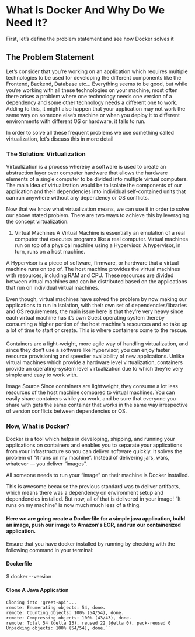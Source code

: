 # What Is Docker And Why Do We Need It?
First, let’s define the problem statement and see how Docker solves it
## The Problem Statement
Let’s consider that you’re working on an application which requires multiple technologies to be used for developing the different components like the Frontend, Backend, Database etc… Everything seems to be good, but while you’re working with all these technologies on your machine, most often there arises a problem where one technology needs one version of a dependency and some other technology needs a different one to work. Adding to this, it might also happen that your application may not work the same way on someone else’s machine or when you deploy it to different environments with different OS or hardware, it fails to run.

In order to solve all these frequent problems we use something called virtualization, let’s discuss this in more detail

### The Solution: Virtualization
Virtualization is a process whereby a software is used to create an abstraction layer over computer hardware that allows the hardware elements of a single computer to be divided into multiple virtual computers. The main idea of virtualization would be to isolate the components of our application and their dependencies into individual self-contained units that can run anywhere without any dependency or OS conflicts.

Now that we know what virtualization means, we can use it in order to solve our above stated problem. There are two ways to achieve this by leveraging the concept virtualization:

1. Virtual Machines
A Virtual Machine is essentially an emulation of a real computer that executes programs like a real computer. Virtual machines run on top of a physical machine using a Hypervisor. A hypervisor, in turn, runs on a host machine.

A Hypervisor is a piece of software, firmware, or hardware that a virtual machine runs on top of. The host machine provides the virtual machines with resources, including RAM and CPU. These resources are divided between virtual machines and can be distributed based on the applications that run on individual virtual machines.


Even though, virtual machines have solved the problem by now making our applications to run in isolation, with their own set of dependencies/libraries and OS requirements, the main issue here is that they’re very heavy since each virtual machine has it’s own Guest operating system thereby consuming a higher portion of the host machine’s resources and so take up a lot of time to start or create. This is where containers come to the rescue.
####
Containers are a light-weight, more agile way of handling virtualization, and since they don’t use a software like hypervisor, you can enjoy faster resource provisioning and speedier availability of new applications. Unlike virtual machines which provide a hardware level virtualization, containers provide an operating-system level virtualization due to which they’re very simple and easy to work with.


Image Source
Since containers are lightweight, they consume a lot less resources of the host machine compared to virtual machines. You can easily share containers while you work, and be sure that everyone you share with gets the same container that works in the same way irrespective of version conflicts between dependencies or OS.

### Now, What is Docker?
Docker is a tool which helps in developing, shipping, and running your applications on containers and enables you to separate your applications from your infrastructure so you can deliver software quickly.
It solves the problem of “it runs on my machine”. Instead of delivering jars, wars, whatever — you deliver “images”.

All someone needs to run your “image” on their machine is Docker installed.

This is awesome because the previous standard was to deliver artifacts, which means there was a dependency on environment setup and dependencies installed. But now, all of that is delivered in your image! “It runs on my machine” is now much much less of a thing.

#### Here we are going create a Dockerfile for a simple java application, build an image, push our image to Amazon's ECR, and run our containerized application.
Ensure that you have docker installed by running by checking with the following command in your terminal:

#### Dockerfile
$ docker --version
#### Clone A Java Application
```$ git clone https://github.com/manosenthill/greet-api.git
Cloning into 'greet-api'...
remote: Enumerating objects: 54, done.
remote: Counting objects: 100% (54/54), done.
remote: Compressing objects: 100% (43/43), done.
remote: Total 54 (delta 13), reused 22 (delta 0), pack-reused 0
Unpacking objects: 100% (54/54), done.```
